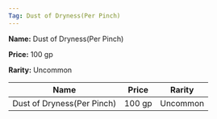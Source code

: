 ```yaml
---
Tag: Dust of Dryness(Per Pinch)
---
```


**Name:** Dust of Dryness(Per Pinch)

**Price:** 100 gp

**Rarity:** Uncommon

| Name     | Price     | Rarity     |
| -------- | --------- | ---------- |
| Dust of Dryness(Per Pinch) | 100 gp | Uncommon |
